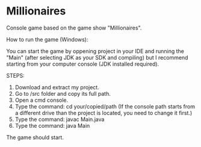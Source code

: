 # Millionaires
Console game based on the game show "Millionaires".

How to run the game (Windows):

You can start the game by oppening project in your IDE and running the "Main" (after selecting JDK as your SDK and compiling) 
but I recommend starting from your computer console (JDK installed required).

STEPS:

1. Download and extract my project.
2. Go to /src folder and copy its full path.
3. Open a cmd console.
4. Type the command: cd your/copied/path (If the console path starts from a different drive than the project is located, you need to change it first.)
5. Type the command: javac Main.java
6. Type the command: java Main

The game should start.
